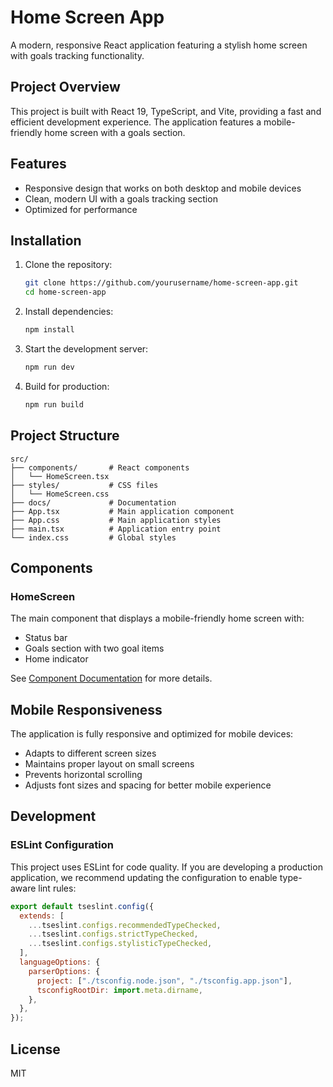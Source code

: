 # Home Screen App

A modern, responsive React application featuring a stylish home screen with goals tracking functionality.

## Project Overview

This project is built with React 19, TypeScript, and Vite, providing a fast and efficient development experience. The application features a mobile-friendly home screen with a goals section.

## Features

- Responsive design that works on both desktop and mobile devices
- Clean, modern UI with a goals tracking section
- Optimized for performance

## Installation

1. Clone the repository:

   ```bash
   git clone https://github.com/yourusername/home-screen-app.git
   cd home-screen-app
   ```

2. Install dependencies:

   ```bash
   npm install
   ```

3. Start the development server:

   ```bash
   npm run dev
   ```

4. Build for production:
   ```bash
   npm run build
   ```

## Project Structure

```
src/
├── components/       # React components
│   └── HomeScreen.tsx
├── styles/           # CSS files
│   └── HomeScreen.css
├── docs/             # Documentation
├── App.tsx           # Main application component
├── App.css           # Main application styles
├── main.tsx          # Application entry point
└── index.css         # Global styles
```

## Components

### HomeScreen

The main component that displays a mobile-friendly home screen with:

- Status bar
- Goals section with two goal items
- Home indicator

See [Component Documentation](./docs/components/HomeScreen.md) for more details.

## Mobile Responsiveness

The application is fully responsive and optimized for mobile devices:

- Adapts to different screen sizes
- Maintains proper layout on small screens
- Prevents horizontal scrolling
- Adjusts font sizes and spacing for better mobile experience

## Development

### ESLint Configuration

This project uses ESLint for code quality. If you are developing a production application, we recommend updating the configuration to enable type-aware lint rules:

```js
export default tseslint.config({
  extends: [
    ...tseslint.configs.recommendedTypeChecked,
    ...tseslint.configs.strictTypeChecked,
    ...tseslint.configs.stylisticTypeChecked,
  ],
  languageOptions: {
    parserOptions: {
      project: ["./tsconfig.node.json", "./tsconfig.app.json"],
      tsconfigRootDir: import.meta.dirname,
    },
  },
});
```

## License

MIT
